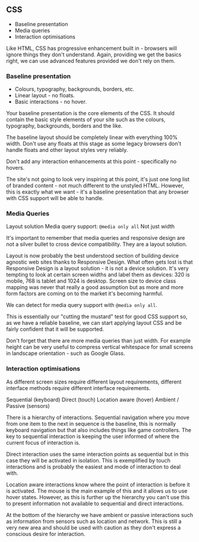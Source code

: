 ## CSS

  * Baseline presentation
  * Media queries
  * Interaction optimisations

Like HTML, CSS has progressive enhancement built in - browsers will ignore things they don't understand.  Again, providing we get the basics right, we can use advanced features provided we don't rely on them.

### Baseline presentation

  * Colours, typography, backgrounds, borders, etc.
  * Linear layout - no floats.
  * Basic interactions - no hover.

Your baseline presentation is the core elements of the CSS.  It should contain the basic style elements of your site such as the colours, typography, backgrounds, borders and the like.

The baseline layout should be completely linear with everything 100% width.  Don't use any floats at this stage as some legacy browsers don't handle floats and other layout styles very reliably.

Don't add any interaction enhancements at this point - specifically no hovers.

The site's not going to look very inspiring at this point, it's just one long list of branded content - not much different to the unstyled HTML.  However, this is exactly what we want - it's a baseline presentation that any browser with CSS support will be able to handle.

### Media Queries

  Layout solution
  Media query support: <code>@media only all</code>
  Not just width

It's important to remember that media queries and responsive design are not a silver bullet to cross device compatibility.  They are a layout solution.

Layout is now probably the best understood section of building device agnostic web sites thanks to Responsive Design. What often gets lost is that Responsive Design is a layout solution - it is not a device solution. It's very tempting to look at certain screen widths and label them as devices: 320 is mobile, 768 is tablet and 1024 is desktop. Screen size to device class mapping was never that really a good assumption but as more and more form factors are coming on to the market it's becoming harmful.

We can detect for media query support with `@media only all`.

This is essentially our "cutting the mustard" test for good CSS support so, as we have a reliable baseline, we can start applying layout CSS and be fairly confident that it will be supported.

Don't forget that there are more media queries than just width.  For example height can be very useful to compress vertical whitespace for small screens in landscape orientation - such as Google Glass.

### Interaction optimisations
As different screen sizes require different layout requirements, different interface methods require different interface requirements.

  Sequential (keyboard)
  Direct (touch)
  Location aware (hover)
  Ambient / Passive (sensors)

There is a hierarchy of interactions.  Sequential navigation where you move from one item to the next in sequence is the baseline, this is normally keyboard navigation but that also includes things like game controllers.  The key to sequential interaction is keeping the user informed of where the current focus of interaction is.

Direct interaction uses the same interaction points as sequential but in this case they will be activated in isolation.  This is exemplified by touch interactions and is probably the easiest and mode of interaction to deal with.

Location aware interactions know where the point of interaction is before it is activated.  The mouse is the main example of this and it allows us to use hover states.  However, as this is further up the hierarchy you can't use this to present information not available to sequential and direct interactions.

At the bottom of the hierarchy we have ambient or passive interactions such as information from sensors such as location and network.  This is still a very new area and should be used with caution as they don't express a conscious desire for interaction.
